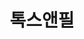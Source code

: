 ---
### 무조건 양식 지켜서 작성해주세요. 텍스트 ""로 묶여져있는지 꼭 확인. #에 들어가는건 수정 X ###
## 파일명은 업체명 영문으로 작성 ##

# 출력순서 숫자가 높을수록 앞에 옴
position: "10"
# 업종 대분류: 병원
category: "병원/의료업"
# 업체 이름을 작성해주세요.
title: "톡스앤필"
# 업체이름을 영어로 작성해주세요 (앞글자는 대문자 나머지는 소문자).
titleSub: "Toxnfill"
# 이부분은 작성X
logo: "toxLogo.png"
titleImg: "toxTitle.png"
# ------------- #
# 작업 대분류: Marketing(SA,DA 등등 전부 포함됨), Desing(홈페이지 작업없이 디자인만 진행했을경우), Desing&Publishing(홈페이지 작업 포함한 디자인 진행했을경우)
work:
  - "Marketing"
# 업종 소분류 작성
type: "병원"
# 작업 매체 소분류 자세하게 작성 : 네이버 검색광고, 카카오 검색광고
media: "인스타 피드광고,카카오 DB gathering"
# 홈페이지 URL 전체 작성 https 있을경우 https로
homepage: "https://toxnfill.com/"
# 작업 매체 대분류로 작성 
history:
  - "SearchAD"
  - "Product Details"
# 작업 목표에 대해 간략하게 작성
target: "문의/상담/방문"
# 작업 전략에 대해 자세하게 작성
strategy: "인스타 피드 및 카카오 DB수집으로 홈페이지 및 방문 유도유입 "
---